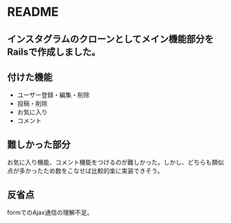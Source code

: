 # README

## インスタグラムのクローンとしてメイン機能部分をRailsで作成しました。

## 付けた機能
* ユーザー登録・編集・削除
* 投稿・削除
* お気に入り
* コメント

## 難しかった部分
お気に入り機能、コメント機能をつけるのが難しかった。しかし、どちらも類似点が多かったため数をこなせば比較的楽に実装できそう。

## 反省点
formでのAjax通信の理解不足。
